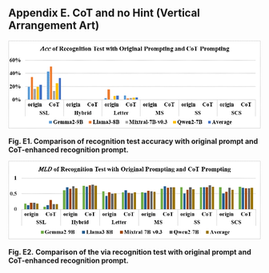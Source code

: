 ## Appendix E.   CoT and no Hint (Vertical Arrangement Art)

![figE1](.\fig\figE1.png)

**Fig. E1. Comparison of recognition test accuracy with original prompt and CoT-enhanced recognition prompt.**

 

![figE2](.\fig\figE2.png)

**Fig. E2.** **Comparison of the via recognition test with original prompt and CoT-enhanced recognition prompt.**

 